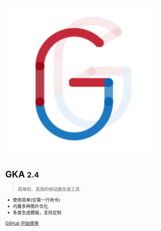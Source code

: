 ![logo](gka.svg)

# GKA <small>2.4</small>

> 简单的、高效的帧动画生成工具.

- 使用简单(仅需一行命令)
- 内置多种图片优化
- 多类生成模板，支持定制

[GitHub](https://github.com/joeyguo/gka)
[开始使用](#GKA)
<!-- [Get Started](#gka) -->

<!-- ![color](#f0f0f0) -->